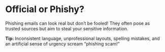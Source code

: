 # Official or Phishy? 

Phishing emails can look real but don’t be fooled! They often pose as trusted sources but aim to steal your sensitive information.

**Tip:** Inconsistent language, unprofessional layouts, spelling mistakes, and an artificial sense of urgency scream “phishing scam!”
